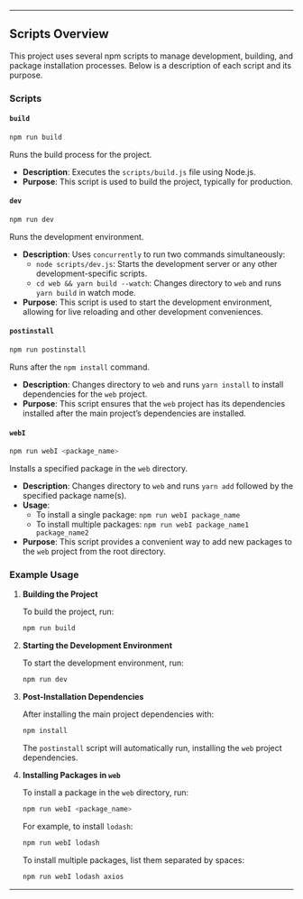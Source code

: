 
---

## Scripts Overview

This project uses several npm scripts to manage development, building, and package installation processes. Below is a description of each script and its purpose.

### Scripts

#### `build`

```sh
npm run build
```

Runs the build process for the project.

-   **Description**: Executes the `scripts/build.js` file using Node.js.
-   **Purpose**: This script is used to build the project, typically for production.

#### `dev`

```sh
npm run dev
```

Runs the development environment.

-   **Description**: Uses `concurrently` to run two commands simultaneously:
    -   `node scripts/dev.js`: Starts the development server or any other development-specific scripts.
    -   `cd web && yarn build --watch`: Changes directory to `web` and runs `yarn build` in watch mode.
-   **Purpose**: This script is used to start the development environment, allowing for live reloading and other development conveniences.

#### `postinstall`

```sh
npm run postinstall
```

Runs after the `npm install` command.

-   **Description**: Changes directory to `web` and runs `yarn install` to install dependencies for the `web` project.
-   **Purpose**: This script ensures that the `web` project has its dependencies installed after the main project’s dependencies are installed.

#### `webI`

```sh
npm run webI <package_name>
```

Installs a specified package in the `web` directory.

-   **Description**: Changes directory to `web` and runs `yarn add` followed by the specified package name(s).
-   **Usage**:
    -   To install a single package: `npm run webI package_name`
    -   To install multiple packages: `npm run webI package_name1 package_name2`
-   **Purpose**: This script provides a convenient way to add new packages to the `web` project from the root directory.

### Example Usage

1. **Building the Project**

    To build the project, run:

    ```sh
    npm run build
    ```

2. **Starting the Development Environment**

    To start the development environment, run:

    ```sh
    npm run dev
    ```

3. **Post-Installation Dependencies**

    After installing the main project dependencies with:

    ```sh
    npm install
    ```

    The `postinstall` script will automatically run, installing the `web` project dependencies.

4. **Installing Packages in `web`**

    To install a package in the `web` directory, run:

    ```sh
    npm run webI <package_name>
    ```

    For example, to install `lodash`:

    ```sh
    npm run webI lodash
    ```

    To install multiple packages, list them separated by spaces:

    ```sh
    npm run webI lodash axios
    ```

---

